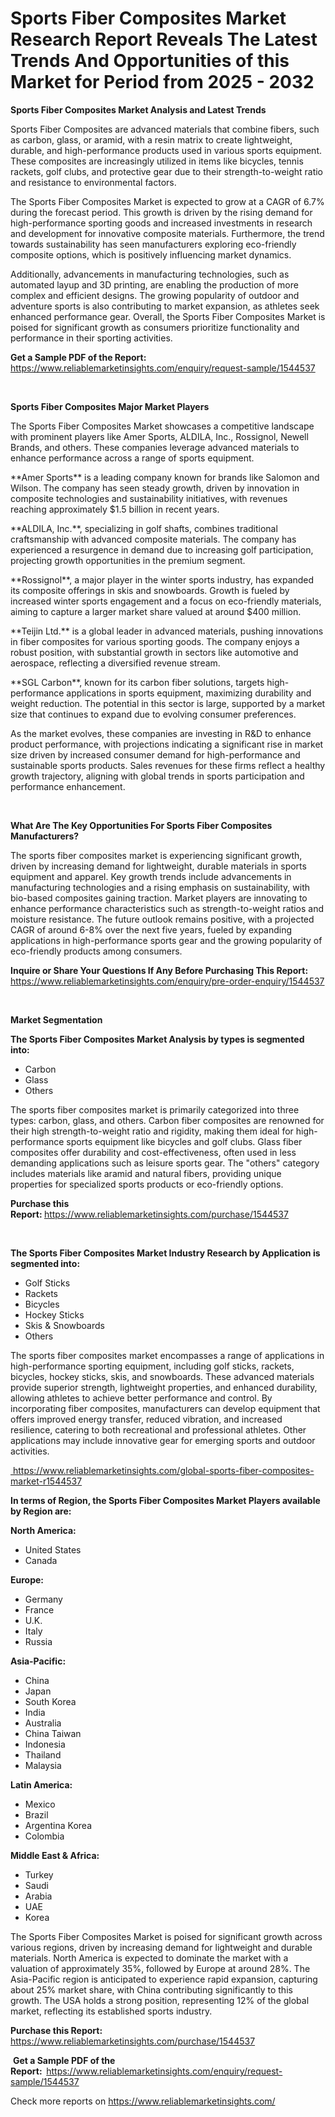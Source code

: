 <p><h1>Sports Fiber Composites Market Research Report Reveals The Latest Trends And Opportunities of this Market for Period from 2025 - 2032</h1></p><p><strong>Sports Fiber Composites Market Analysis and Latest Trends</strong></p>
<p><p>Sports Fiber Composites are advanced materials that combine fibers, such as carbon, glass, or aramid, with a resin matrix to create lightweight, durable, and high-performance products used in various sports equipment. These composites are increasingly utilized in items like bicycles, tennis rackets, golf clubs, and protective gear due to their strength-to-weight ratio and resistance to environmental factors.</p><p>The Sports Fiber Composites Market is expected to grow at a CAGR of 6.7% during the forecast period. This growth is driven by the rising demand for high-performance sporting goods and increased investments in research and development for innovative composite materials. Furthermore, the trend towards sustainability has seen manufacturers exploring eco-friendly composite options, which is positively influencing market dynamics.</p><p>Additionally, advancements in manufacturing technologies, such as automated layup and 3D printing, are enabling the production of more complex and efficient designs. The growing popularity of outdoor and adventure sports is also contributing to market expansion, as athletes seek enhanced performance gear. Overall, the Sports Fiber Composites Market is poised for significant growth as consumers prioritize functionality and performance in their sporting activities.</p></p>
<p><strong>Get a Sample PDF of the Report:&nbsp;</strong> <a href="https://www.reliablemarketinsights.com/enquiry/request-sample/1544537?utm_campaign=2206&utm_medium=2&utm_source=Github&utm_content=ia&utm_term=01022025&utm_id=sports-fiber-composites">https://www.reliablemarketinsights.com/enquiry/request-sample/1544537</a></p>
<p>&nbsp;</p>
<p><strong>Sports Fiber Composites Major Market Players</strong></p>
<p><p>The Sports Fiber Composites Market showcases a competitive landscape with prominent players like Amer Sports, ALDILA, Inc., Rossignol, Newell Brands, and others. These companies leverage advanced materials to enhance performance across a range of sports equipment.</p><p>**Amer Sports** is a leading company known for brands like Salomon and Wilson. The company has seen steady growth, driven by innovation in composite technologies and sustainability initiatives, with revenues reaching approximately $1.5 billion in recent years.</p><p>**ALDILA, Inc.**, specializing in golf shafts, combines traditional craftsmanship with advanced composite materials. The company has experienced a resurgence in demand due to increasing golf participation, projecting growth opportunities in the premium segment.</p><p>**Rossignol**, a major player in the winter sports industry, has expanded its composite offerings in skis and snowboards. Growth is fueled by increased winter sports engagement and a focus on eco-friendly materials, aiming to capture a larger market share valued at around $400 million.</p><p>**Teijin Ltd.** is a global leader in advanced materials, pushing innovations in fiber composites for various sporting goods. The company enjoys a robust position, with substantial growth in sectors like automotive and aerospace, reflecting a diversified revenue stream.</p><p>**SGL Carbon**, known for its carbon fiber solutions, targets high-performance applications in sports equipment, maximizing durability and weight reduction. The potential in this sector is large, supported by a market size that continues to expand due to evolving consumer preferences.</p><p>As the market evolves, these companies are investing in R&D to enhance product performance, with projections indicating a significant rise in market size driven by increased consumer demand for high-performance and sustainable sports products. Sales revenues for these firms reflect a healthy growth trajectory, aligning with global trends in sports participation and performance enhancement.</p></p>
<p>&nbsp;</p>
<p><strong>What Are The Key Opportunities For Sports Fiber Composites Manufacturers?</strong></p>
<p><p>The sports fiber composites market is experiencing significant growth, driven by increasing demand for lightweight, durable materials in sports equipment and apparel. Key growth trends include advancements in manufacturing technologies and a rising emphasis on sustainability, with bio-based composites gaining traction. Market players are innovating to enhance performance characteristics such as strength-to-weight ratios and moisture resistance. The future outlook remains positive, with a projected CAGR of around 6-8% over the next five years, fueled by expanding applications in high-performance sports gear and the growing popularity of eco-friendly products among consumers.</p></p>
<p><strong>Inquire or Share Your Questions If Any Before Purchasing This Report:</strong> <a href="https://www.reliablemarketinsights.com/enquiry/pre-order-enquiry/1544537?utm_campaign=2206&utm_medium=2&utm_source=Github&utm_content=ia&utm_term=01022025&utm_id=sports-fiber-composites">https://www.reliablemarketinsights.com/enquiry/pre-order-enquiry/1544537</a></p>
<p>&nbsp;</p>
<p><strong>Market Segmentation</strong></p>
<p><strong>The Sports Fiber Composites Market Analysis by types is segmented into:</strong></p>
<p><ul><li>Carbon</li><li>Glass</li><li>Others</li></ul></p>
<p><p>The sports fiber composites market is primarily categorized into three types: carbon, glass, and others. Carbon fiber composites are renowned for their high strength-to-weight ratio and rigidity, making them ideal for high-performance sports equipment like bicycles and golf clubs. Glass fiber composites offer durability and cost-effectiveness, often used in less demanding applications such as leisure sports gear. The "others" category includes materials like aramid and natural fibers, providing unique properties for specialized sports products or eco-friendly options.</p></p>
<p><strong>Purchase this Report:&nbsp;</strong><a href="https://www.reliablemarketinsights.com/purchase/1544537?utm_campaign=2206&utm_medium=2&utm_source=Github&utm_content=ia&utm_term=01022025&utm_id=sports-fiber-composites">https://www.reliablemarketinsights.com/purchase/1544537</a></p>
<p>&nbsp;</p>
<p><strong>The Sports Fiber Composites Market Industry Research by Application is segmented into:</strong></p>
<p><ul><li>Golf Sticks</li><li>Rackets</li><li>Bicycles</li><li>Hockey Sticks</li><li>Skis & Snowboards</li><li>Others</li></ul></p>
<p><p>The sports fiber composites market encompasses a range of applications in high-performance sporting equipment, including golf sticks, rackets, bicycles, hockey sticks, skis, and snowboards. These advanced materials provide superior strength, lightweight properties, and enhanced durability, allowing athletes to achieve better performance and control. By incorporating fiber composites, manufacturers can develop equipment that offers improved energy transfer, reduced vibration, and increased resilience, catering to both recreational and professional athletes. Other applications may include innovative gear for emerging sports and outdoor activities.</p></p>
<p><a href="https://www.reliablemarketinsights.com/global-sports-fiber-composites-market-r1544537?utm_campaign=2206&utm_medium=2&utm_source=Github&utm_content=ia&utm_term=01022025&utm_id=sports-fiber-composites">&nbsp;https://www.reliablemarketinsights.com/global-sports-fiber-composites-market-r1544537</a></p>
<p><strong>In terms of Region, the Sports Fiber Composites Market Players available by Region are:</strong></p>
<p>
    <p> <strong> North America: </strong>
        <ul>
            <li>United States</li>
            <li>Canada</li>
        </ul>
        </p> 
    <p> <strong> Europe: </strong>
        <ul>
            <li>Germany</li>
            <li>France</li>
            <li>U.K.</li>
            <li>Italy</li>
            <li>Russia</li>
        </ul>
        </p> 
    <p> <strong> Asia-Pacific: </strong>
        <ul>
            <li>China</li>
            <li>Japan</li>
            <li>South Korea</li>
            <li>India</li>
            <li>Australia</li>
            <li>China Taiwan</li>
            <li>Indonesia</li>
            <li>Thailand</li>
            <li>Malaysia</li>
        </ul>
        </p> 
    <p> <strong> Latin America: </strong>
        <ul>
            <li>Mexico</li>
            <li>Brazil</li>
            <li>Argentina Korea</li>
            <li>Colombia</li>
        </ul>
        </p> 
    <p> <strong> Middle East & Africa: </strong>
        <ul>
            <li>Turkey</li>
            <li>Saudi</li>
            <li>Arabia</li>
            <li>UAE</li>
            <li>Korea</li>
        </ul>
    </p>
    </p>
<p><p>The Sports Fiber Composites Market is poised for significant growth across various regions, driven by increasing demand for lightweight and durable materials. North America is expected to dominate the market with a valuation of approximately 35%, followed by Europe at around 28%. The Asia-Pacific region is anticipated to experience rapid expansion, capturing about 25% market share, with China contributing significantly to this growth. The USA holds a strong position, representing 12% of the global market, reflecting its established sports industry.</p></p>
<p><strong>Purchase this Report: </strong><a href="https://www.reliablemarketinsights.com/purchase/1544537?utm_campaign=2206&utm_medium=2&utm_source=Github&utm_content=ia&utm_term=01022025&utm_id=sports-fiber-composites">https://www.reliablemarketinsights.com/purchase/1544537</a></p>
<p>&nbsp;<strong>Get a Sample PDF of the Report:&nbsp;&nbsp;</strong><a href="https://www.reliablemarketinsights.com/enquiry/request-sample/1544537?utm_campaign=2206&utm_medium=2&utm_source=Github&utm_content=ia&utm_term=01022025&utm_id=sports-fiber-composites">https://www.reliablemarketinsights.com/enquiry/request-sample/1544537</a></p>
<p><strong></strong></p>
<p>Check more reports on <a href="https://www.reliablemarketinsights.com/?utm_campaign=2206&utm_medium=2&utm_source=Github&utm_content=ia&utm_term=01022025&utm_id=sports-fiber-composites">https://www.reliablemarketinsights.com/</a></p>